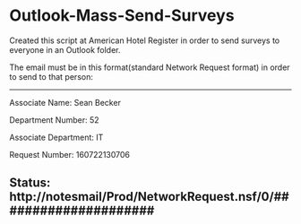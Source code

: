 # Outlook-Mass-Send-Surveys
Created this script at American Hotel Register in order to send surveys to everyone in an Outlook folder.

The email must be in this format(standard Network Request format) in order to send to that person:

----------------------------------------------------------------
Associate Name: Sean Becker

Department Number: 52

Associate Department: IT

Request Number: 160722130706

Status: 
http://notesmail/Prod/NetworkRequest.nsf/0/#####################
----------------------------------------------------------------

